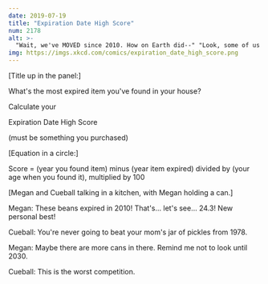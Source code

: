 ```yaml
---
date: 2019-07-19
title: "Expiration Date High Score"
num: 2178
alt: >-
  "Wait, we've MOVED since 2010. How on Earth did--" "Look, some of us were just born to be champions."
img: https://imgs.xkcd.com/comics/expiration_date_high_score.png
---
```

[Title up in the panel:]

What's the most expired item you've found in your house?

Calculate your

Expiration Date High Score

(must be something you purchased)

[Equation in a circle:]

Score = (year you found item) minus (year item expired) divided by (your age when you found it), multiplied by 100

[Megan and Cueball talking in a kitchen, with Megan holding a can.]

Megan: These beans expired in 2010! That's... let's see... 24.3! New personal best!

Cueball: You're never going to beat your mom's jar of pickles from 1978.

Megan: Maybe there are more cans in there. Remind me not to look until 2030.

Cueball: This is the worst competition.